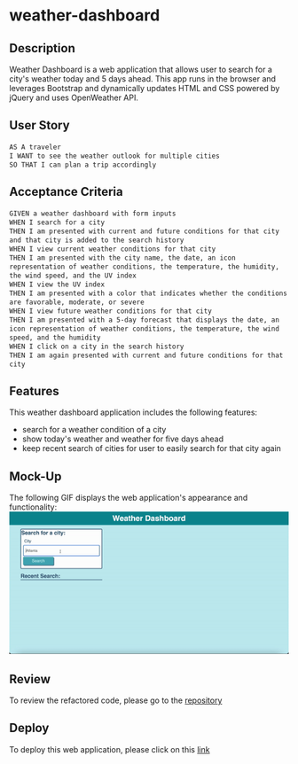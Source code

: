 # weather-dashboard

## Description
Weather Dashboard is a web application that allows user to search for a city's weather today and 5 days ahead. 
This app runs in the browser and leverages Bootstrap and dynamically updates HTML and CSS powered by jQuery and uses OpenWeather API.


## User Story

```
AS A traveler
I WANT to see the weather outlook for multiple cities
SO THAT I can plan a trip accordingly
```

## Acceptance Criteria

```
GIVEN a weather dashboard with form inputs
WHEN I search for a city
THEN I am presented with current and future conditions for that city and that city is added to the search history
WHEN I view current weather conditions for that city
THEN I am presented with the city name, the date, an icon representation of weather conditions, the temperature, the humidity, the wind speed, and the UV index
WHEN I view the UV index
THEN I am presented with a color that indicates whether the conditions are favorable, moderate, or severe
WHEN I view future weather conditions for that city
THEN I am presented with a 5-day forecast that displays the date, an icon representation of weather conditions, the temperature, the wind speed, and the humidity
WHEN I click on a city in the search history
THEN I am again presented with current and future conditions for that city
```

## Features
This weather dashboard application includes the following features:
- search for a weather condition of a city 
- show today's weather and weather for five days ahead 
- keep recent search of cities for user to easily search for that city again


## Mock-Up
The following GIF displays the web application's appearance and functionality:
![weather dashboard demo](./images/weather-dashboard.gif)


## Review
To review the refactored code, please go to the [repository](https://github.com/sistaniabong/weather-dashboard)

## Deploy
To deploy this web application, please click on this [link](https://sistaniabong.github.io/weather-dashboard/)